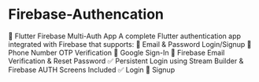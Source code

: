 # Firebase-Authencation
🔐 Flutter Firebase Multi-Auth App A complete Flutter authentication app integrated with Firebase that supports: 📧 Email &amp; Password Login/Signup 📱 Phone Number OTP Verification 🔵 Google Sign-In 🔄 Firebase Email Verification &amp; Reset Password ✅ Persistent Login using Stream Builder &amp; Firebase AUTH Screens Included ✅ Login 📝 Signup
